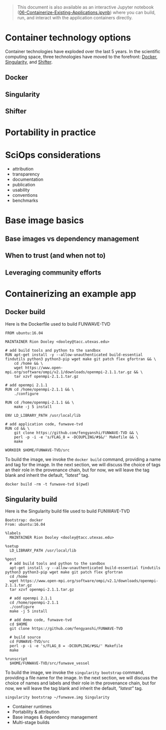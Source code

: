 > This document is also available as an interactive Jupyter notebook ([06-Containerize-Existing-Applications.ipynb](notebooks/06-Containerize-Existing-Applications.ipynb)) where you can build, run, and interact with the application containers directly.  

# Container technology options
Container technologies have exploded over the last 5 years. In the scientific computing space, three technologies have moved to the forefront: [Docker](https://docker.com), [Singularity](http://singularity.lbl.gov/), and [Shifter](). 

## Docker

## Singularity

## Shifter

# Portability in practice

# SciOps considerations

* attribution
* transparency
* documentation
* publication
* usability
* conventions
* benchmarks

# Base image basics

## Base images vs dependency management

## When to trust (and when not to)

## Leveraging community efforts

# Containerizing an example app


## Docker build

Here is the Dockerfile used to build FUNWAVE-TVD  

```
FROM ubuntu:16.04

MAINTAINER Rion Dooley <dooley@tacc.utexas.edu>

# add build tools and python to the sandbox
RUN apt-get install -y --allow-unauthenticated build-essential findutils python3 python3-pip wget make git patch flex gfortran && \
    cd /home && \
    wget https://www.open-mpi.org/software/ompi/v2.1/downloads/openmpi-2.1.1.tar.gz && \
    tar xzvf openmpi-2.1.1.tar.gz

# add openmpi 2.1.1
RUN cd /home/openmpi-2.1.1 && \
    ./configure

RUN cd /home/openmpi-2.1.1 && \
    make -j 5 install

ENV LD_LIBRARY_PATH /usr/local/lib

# add application code, funwave-tvd
RUN cd && \
    git clone https://github.com/fengyanshi/FUNWAVE-TVD && \
    perl -p -i -e 's/FLAG_8 = -DCOUPLING/#$&/' Makefile && \
    make

WORKDIR $HOME/FUNWAVE-TVD/src

```

To build the image, we invoke the `docker build` command, providing a name and tag for the image. In the next section, we will discuss the choice of tags an their role in the provenance chain, but for now, we will leave the tag blank and inherit the default, *"latest"* tag.  

```
docker build -rm -t funwave-tvd $(pwd)
```  



## Singularity build

Here is the Singularity build file used to build FUNWAVE-TVD  

```
Bootstrap: docker
From: ubuntu:16.04

%labels
  MAINTAINER Rion Dooley <dooley@tacc.utexas.edu>

%setup
  LD_LIBRARY_PATH /usr/local/lib

%post
  # add build tools and python to the sandbox
  apt-get install -y --allow-unauthenticated build-essential findutils python3 python3-pip wget make git patch flex gfortran
  cd /home
  wget https://www.open-mpi.org/software/ompi/v2.1/downloads/openmpi-2.1.1.tar.gz
  tar xzvf openmpi-2.1.1.tar.gz

  # add openmpi 2.1.1
  cd /home/openmpi-2.1.1
  ./configure
  make -j 5 install

  # add demo code, funwave-tvd
  cd $HOME
  git clone https://github.com/fengyanshi/FUNWAVE-TVD

  # build source
  cd FUNWAVE-TVD/src
  perl -p -i -e 's/FLAG_8 = -DCOUPLING/#$&/' Makefile
  make

%runscript
  $HOME/FUNWAVE-TVD/src/funwave_vessel
```

To build the image, we invoke the `singularity bootstrap` command, providing a file name for the image. In the next section, we will discuss the choice of names and labels and their role in the provenance chain, but for now, we will leave the tag blank and inherit the default, *"latest"* tag.  

```
singularity bootstrap ~/funwave.img Singularity
```  

* Container runtimes
* Portability & attribution
* Base images & dependency management
* Multi-stage builds
